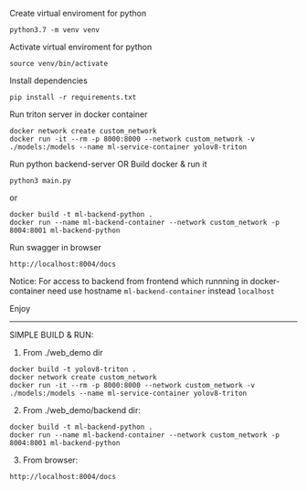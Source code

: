 Create virtual enviroment for python
```
python3.7 -m venv venv
```

Activate virtual enviroment for python
```
source venv/bin/activate
```

Install dependencies
```
pip install -r requirements.txt
```

Run triton server in docker container
```
docker network create custom_network
docker run -it --rm -p 8000:8000 --network custom_network -v ./models:/models --name ml-service-container yolov8-triton
```

Run python backend-server OR Build docker & run it
```
python3 main.py
```
or
```
docker build -t ml-backend-python .
docker run --name ml-backend-container --network custom_network -p 8004:8001 ml-backend-python
```

Run swagger in browser
```
http://localhost:8004/docs
```

Notice:
For access to backend from frontend which runnning in docker-container need use hostname ```ml-backend-container``` instead ```localhost```

Enjoy

-------------------------------------------------------------------------------------

SIMPLE BUILD & RUN:

1. From ./web_demo dir
```
docker build -t yolov8-triton .
docker network create custom_network
docker run -it --rm -p 8000:8000 --network custom_network -v ./models:/models --name ml-service-container yolov8-triton
```

2. From ./web_demo/backend dir:
```
docker build -t ml-backend-python .
docker run --name ml-backend-container --network custom_network -p 8004:8001 ml-backend-python
```

3. From browser:
```
http://localhost:8004/docs
```
